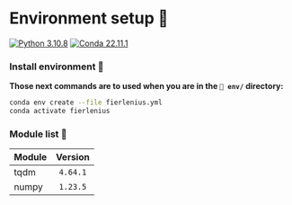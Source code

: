 # Environment setup 🔧

[![Python 3.10.8](https://img.shields.io/badge/python-%E2%89%A5_3.10.8-blue.svg)](https://www.python.org/downloads/release/python-397/)
[![Conda 22.11.1](https://img.shields.io/badge/miniconda-%E2%89%A5_22.11.1-green.svg)](https://docs.conda.io/en/latest/miniconda.html)

### Install environment 📶

**Those next commands are to used when you are in the `📁 env/` directory:**

```bash
conda env create --file fierlenius.yml
conda activate fierlenius
```

### Module list 📝

| **Module** | **Version** |
| :--------- | :---------: |
| tqdm       |  `4.64.1`   |
| numpy      |  `1.23.5`   |

